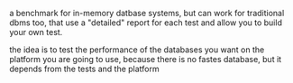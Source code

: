 a benchmark  for in-memory datbase systems, but can work for traditional dbms too, that use a "detailed" report for each test and allow you to build your own test.

the idea is to test the performance of the databases you want on the platform you are going to use, because there is no fastes database, but it depends from the tests and the platform